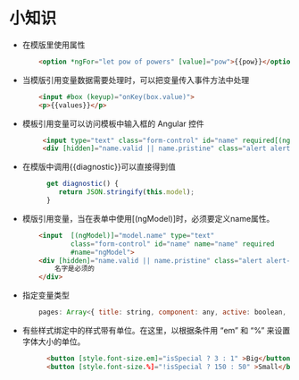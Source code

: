 # 小知识

* 在模版里使用属性
    ``` html
        <option *ngFor="let pow of powers" [value]="pow">{{pow}}</option>
    ```

* 当模版引用变量数据需要处理时，可以把变量传入事件方法中处理
    ``` html
        <input #box (keyup)="onKey(box.value)">
        <p>{{values}}</p>
    ```

* 模板引用变量可以访问模板中输入框的 Angular 控件
   ``` html
        <input type="text" class="form-control" id="name" required[(ngModel)]="model.name" name="name" #name="ngModel">
        <div [hidden]="name.valid || name.pristine" class="alert alert-danger">
   ```

* 在模版中调用{{diagnostic}}可以直接得到值
    ``` javascript
          get diagnostic() {
             return JSON.stringify(this.model);
          }
    ```
* 模版引用变量，当在表单中使用[(ngModel)]时，必须要定义name属性。
    ```html
        <input  [(ngModel)]="model.name" type="text"
                class="form-control" id="name" name="name" required
                #name="ngModel">
        <div [hidden]="name.valid || name.pristine" class="alert alert-danger">
            名字是必须的
        </div>
    ```
* 指定变量类型
    ``` javascript
        pages: Array<{ title: string, component: any, active: boolean, icon: string }>;
    ```

* 有些样式绑定中的样式带有单位。在这里，以根据条件用 “em” 和 “%” 来设置字体大小的单位。
  ``` html
        <button [style.font-size.em]="isSpecial ? 3 : 1" >Big</button>
        <button [style.font-size.%]="!isSpecial ? 150 : 50" >Small</button>
  ```